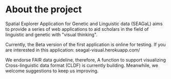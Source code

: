 # About the project

Spatial Explorer Application for Genetic and Linguistic data (SEAGaL) aims to provide a series of web applications to aid scholars in the field of linguistic and genetic with "visual thinking". 

Currently, the Beta version of the first application is online for testing. If you are interested in this application: seagal-visual.herokuapp.com/

We endorse FAIR data guideline, therefore, A function to support visualizing Cross-linguistic data format (CLDF) is currently building. Meanwhile, we welcome suggestions to keep us improving. 